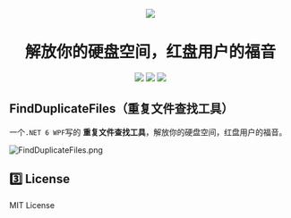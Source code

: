 <p align="center">
<a href="https://github.com/JiuLing-zhang/FindDuplicateFiles" target="_blank"><img src="https://s2.loli.net/2022/03/06/3DONSquF6CVTYX5.png" ></a>
</p>
<h1 align="center">解放你的硬盘空间，红盘用户的福音</h1>
<div align="center">

![](https://img.shields.io/badge/build-passing-brightgreen)
![](https://img.shields.io/github/license/JiuLing-zhang/FindDuplicateFiles)
![](https://img.shields.io/github/v/release/JiuLing-zhang/FindDuplicateFiles)

</div>

## FindDuplicateFiles（重复文件查找工具）
一个`.NET 6 WPF`写的 **重复文件查找工具**，解放你的硬盘空间，红盘用户的福音。  

![FindDuplicateFiles.png](https://i.loli.net/2021/07/24/XiqF6fy8xlrpzwc.png)  

## :three: License
MIT License
